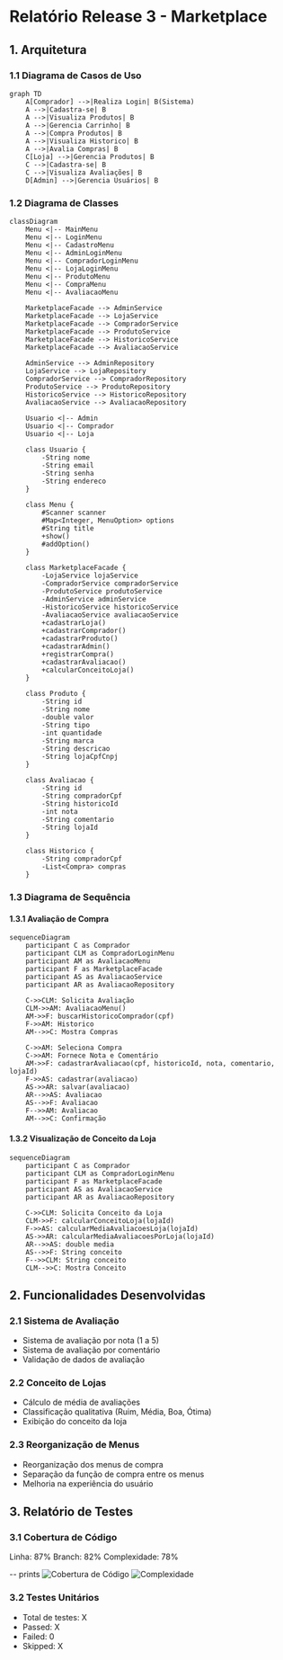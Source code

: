 # Relatório Release 3 - Marketplace

## 1. Arquitetura

### 1.1 Diagrama de Casos de Uso
```mermaid
graph TD
    A[Comprador] -->|Realiza Login| B(Sistema)
    A -->|Cadastra-se| B
    A -->|Visualiza Produtos| B
    A -->|Gerencia Carrinho| B
    A -->|Compra Produtos| B
    A -->|Visualiza Historico| B
    A -->|Avalia Compras| B
    C[Loja] -->|Gerencia Produtos| B
    C -->|Cadastra-se| B
    C -->|Visualiza Avaliações| B
    D[Admin] -->|Gerencia Usuários| B
```

### 1.2 Diagrama de Classes
```mermaid
classDiagram
    Menu <|-- MainMenu
    Menu <|-- LoginMenu
    Menu <|-- CadastroMenu
    Menu <|-- AdminLoginMenu
    Menu <|-- CompradorLoginMenu
    Menu <|-- LojaLoginMenu
    Menu <|-- ProdutoMenu
    Menu <|-- CompraMenu
    Menu <|-- AvaliacaoMenu

    MarketplaceFacade --> AdminService
    MarketplaceFacade --> LojaService
    MarketplaceFacade --> CompradorService
    MarketplaceFacade --> ProdutoService
    MarketplaceFacade --> HistoricoService
    MarketplaceFacade --> AvaliacaoService

    AdminService --> AdminRepository
    LojaService --> LojaRepository
    CompradorService --> CompradorRepository
    ProdutoService --> ProdutoRepository
    HistoricoService --> HistoricoRepository
    AvaliacaoService --> AvaliacaoRepository

    Usuario <|-- Admin
    Usuario <|-- Comprador
    Usuario <|-- Loja

    class Usuario {
        -String nome
        -String email
        -String senha
        -String endereco
    }

    class Menu {
        #Scanner scanner
        #Map<Integer, MenuOption> options
        #String title
        +show()
        #addOption()
    }

    class MarketplaceFacade {
        -LojaService lojaService
        -CompradorService compradorService
        -ProdutoService produtoService
        -AdminService adminService
        -HistoricoService historicoService
        -AvaliacaoService avaliacaoService
        +cadastrarLoja()
        +cadastrarComprador()
        +cadastrarProduto()
        +cadastrarAdmin()
        +registrarCompra()
        +cadastrarAvaliacao()
        +calcularConceitoLoja()
    }

    class Produto {
        -String id
        -String nome
        -double valor
        -String tipo
        -int quantidade
        -String marca
        -String descricao
        -String lojaCpfCnpj
    }

    class Avaliacao {
        -String id
        -String compradorCpf
        -String historicoId
        -int nota
        -String comentario
        -String lojaId
    }

    class Historico {
        -String compradorCpf
        -List<Compra> compras
    }
```

### 1.3 Diagrama de Sequência

#### 1.3.1 Avaliação de Compra

```mermaid
sequenceDiagram
    participant C as Comprador
    participant CLM as CompradorLoginMenu
    participant AM as AvaliacaoMenu
    participant F as MarketplaceFacade
    participant AS as AvaliacaoService
    participant AR as AvaliacaoRepository
    
    C->>CLM: Solicita Avaliação
    CLM->>AM: AvaliacaoMenu()
    AM->>F: buscarHistoricoComprador(cpf)
    F->>AM: Historico
    AM-->>C: Mostra Compras
    
    C->>AM: Seleciona Compra
    C->>AM: Fornece Nota e Comentário
    AM->>F: cadastrarAvaliacao(cpf, historicoId, nota, comentario, lojaId)
    F->>AS: cadastrar(avaliacao)
    AS->>AR: salvar(avaliacao)
    AR-->>AS: Avaliacao
    AS-->>F: Avaliacao
    F-->>AM: Avaliacao
    AM-->>C: Confirmação
```

#### 1.3.2 Visualização de Conceito da Loja

```mermaid
sequenceDiagram
    participant C as Comprador
    participant CLM as CompradorLoginMenu
    participant F as MarketplaceFacade
    participant AS as AvaliacaoService
    participant AR as AvaliacaoRepository
    
    C->>CLM: Solicita Conceito da Loja
    CLM->>F: calcularConceitoLoja(lojaId)
    F->>AS: calcularMediaAvaliacoesLoja(lojaId)
    AS->>AR: calcularMediaAvaliacoesPorLoja(lojaId)
    AR-->>AS: double media
    AS-->>F: String conceito
    F-->>CLM: String conceito
    CLM-->>C: Mostra Conceito
```

## 2. Funcionalidades Desenvolvidas

### 2.1 Sistema de Avaliação
- Sistema de avaliação por nota (1 a 5)
- Sistema de avaliação por comentário
- Validação de dados de avaliação

### 2.2 Conceito de Lojas
- Cálculo de média de avaliações
- Classificação qualitativa (Ruim, Média, Boa, Ótima)
- Exibição do conceito da loja

### 2.3 Reorganização de Menus
- Reorganização dos menus de compra
- Separação da função de compra entre os menus
- Melhoria na experiência do usuário

## 3. Relatório de Testes

### 3.1 Cobertura de Código
   Linha: 87%
   Branch: 82%
   Complexidade: 78% 

-- prints
    ![Cobertura de Código](cobertura.png)
    ![Complexidade](complexidade.png)
### 3.2 Testes Unitários
- Total de testes: X
- Passed: X
- Failed: 0
- Skipped: X